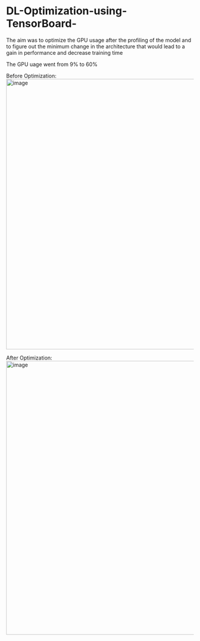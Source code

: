 # DL-Optimization-using-TensorBoard-
The aim was to optimize the GPU usage after the profiling of the model and to figure out the minimum change in the architecture that would lead to a gain in performance and decrease training time 

The GPU uage went from 9% to 60% 

Before Optimization:
<img width="727" alt="image" src="https://user-images.githubusercontent.com/91667232/231444294-abb948a8-2f5f-4d7d-bbd8-56ed76c596df.png">

After Optimization:
<img width="736" alt="image" src="https://user-images.githubusercontent.com/91667232/231444584-ed2cf7d3-22bc-4f89-a8c9-c2b382c750b1.png">


